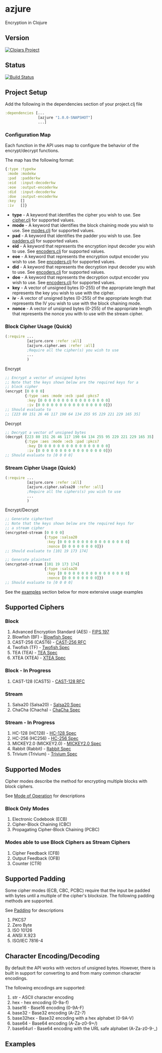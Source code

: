 [fips197]: http://csrc.nist.gov/publications/fips/fips197/fips-197.pdf
[blowfish]: https://www.schneier.com/paper-blowfish-fse.html
[cast256]: http://tools.ietf.org/html/rfc2612
[twofish]: http://www.schneier.com/paper-twofish-paper.pdf
[tea]: http://citeseer.ist.psu.edu/viewdoc/download?doi=10.1.1.45.281&rep=rep1&type=pdf
[xtea]: http://www.cix.co.uk/~klockstone/xtea.pdf
[cast128]: http://tools.ietf.org/html/rfc2144
[salsa20]: http://cr.yp.to/snuffle/spec.pdf
[chacha]: http://cr.yp.to/chacha/chacha-20080128.pdf
[hc128]: http://www.ecrypt.eu.org/stream/p3ciphers/hc/hc128_p3.pdf
[hc256]: http://www3.ntu.edu.sg/home/wuhj/research/hc/hc256_fse.pdf
[mickey2]: http://www.ecrypt.eu.org/stream/p3ciphers/mickey/mickey_p3.pdf
[rabbit]: http://tools.ietf.org/rfc/rfc4503.txt
[trivium]: http://www.ecrypt.eu.org/stream/p3ciphers/trivium/trivium_p3.pdf
[clojars]: http://clojars.org/azjure
[travis]: https://travis-ci.org/CraZySacX/azjure
[cipher]: https://github.com/CraZySacX/azjure/blob/master/src/azjure/cipher/cipher.clj
[encoders]: https://github.com/CraZySacX/azjure/blob/master/src/azjure/encoders.clj
[modes]: https://github.com/CraZySacX/azjure/blob/master/src/azjure/modes.clj
[padders]: https://github.com/CraZySacX/azjure/blob/master/src/azjure/padders.clj
[mode]: http://en.wikipedia.org/wiki/Block_cipher_mode_of_operation
[padding]: http://en.wikipedia.org/wiki/Padding_%28cryptography%29
azjure
======

Encryption in Clojure

## Version
[![Clojars Project](http://clojars.org/azjure/latest-version.svg)](clojars)

## Status
[![Build Status](https://travis-ci.org/CraZySacX/azjure.svg?branch=master)](travis)

## Project Setup
Add the following in the dependencies section of your project.clj file

```Clojure
:dependencies [...
               [azjure "1.0.0-SNAPSHOT"]
               ...]
```
### Configuration Map
Each function in the API uses map to configure the behavior of the
encrypt/decrypt functions.

The map has the following format:

```clojure
{:type :typekw
 :mode :modekw
 :pad  :padderkw
 :eid  :input-decoderkw
 :eoe  :output-encoderkw
 :did  :input-decoderkw
 :doe  :output-encoderkw
 :key  []
 :iv   []}
```

* **type** - A keyword that identifies the cipher you wish to use. See
[cipher.clj](cipher) for supported values.
* **mode** - A keyword that identifies the block chaining mode you wish to use.
See [modes.clj](modes) for supported values.
* **pad** - A keyword that identifies the padder you wish to use. See
[padders.clj](padders) for supported values.
* **eid** - A keyword that represents the encryption input decoder you wish to
use. See [encoders.clj](encoders) for supported values.
* **eoe** - A keyword that represents the encryption output encoder you wish to
use. See [encoders.clj](encoders) for supported values.
* **did** - A keyword that represents the decryption input decoder you wish to
use. See [encoders.clj](encoders) for supported values.
* **doe** - A keyword that represents the decryption output encoder you wish to
use. See [encoders.clj](encoders) for supported values.
* **key** - A vector of unsigned bytes (0-255) of the appropriate length that
represents the key you wish to use with the cipher.
* **iv** - A vector of unsigned bytes (0-255) of the appropriate length that
represents the IV you wish to use with the block chaining mode.
* **nonce** - A vector of unsigned bytes (0-255) of the appropriate length that
represents the nonce you with to use with the stream cipher.

### Block Cipher Usage (Quick)
```Clojure
(:require ...
          [azjure.core :refer :all]
          [azjure.cipher.aes :refer :all] 
          ;Require all the cipher(s) you wish to use
          ...
          )
```
Encrypt

```Clojure
;; Encrypt a vector of unsigned bytes
;; Note that the keys shown below are the required keys for a 
;; block cipher
(encrypt [0 0 0 0]
         {:type :aes :mode :ecb :pad :pkcs7
          :key [0 0 0 0 0 0 0 0 0 0 0 0 0 0 0 0]
          :iv [0 0 0 0 0 0 0 0 0 0 0 0 0 0 0 0]})
;; Should evaluate to
;; [223 80 151 26 46 117 190 64 134 255 95 229 221 229 165 35]
```

Decrypt

```Clojure
;; Decrypt a vector of unsigned bytes
(decrypt [223 80 151 26 46 117 190 64 134 255 95 229 221 229 165 35]
         {:type :aes :mode :ecb :pad :pkcs7
          :key [0 0 0 0 0 0 0 0 0 0 0 0 0 0 0 0]
          :iv [0 0 0 0 0 0 0 0 0 0 0 0 0 0 0 0]})
;; Should evaluate to [0 0 0 0]
```

### Stream Cipher Usage (Quick)

```Clojure
(:require ...
          [azjure.core :refer :all]
          [azjure.cipher.salsa20 :refer :all]
          ;Require all the ciphers(s) you wish to use
          ...
          )
```

Encrypt/Decrypt

```Clojure
;; Generate ciphertext
;; Note that the keys shown below are the required keys for
;; a stream cipher
(encrypted-stream [0 0 0 0]
                  {:type :salsa20
                   :key [0 0 0 0 0 0 0 0 0 0 0 0 0 0 0 0]
                   :nonce [0 0 0 0 0 0 0 0]})
;; Should evaluate to [101 19 173 174]

;; Generate plaintext
(encrypted-stream [101 19 173 174]
                  {:type :salsa20
                   :key [0 0 0 0 0 0 0 0 0 0 0 0 0 0 0 0]
                   :nonce [0 0 0 0 0 0 0 0]})
;; Should evaluate to [0 0 0 0]
```

See the [examples](/README.md#examples) section below for more
extensive usage examples

## Supported Ciphers
### Block
1. Advanced Encryption Standard (AES) - [FIPS 197](fips197)
2. Blowfish (BF) - [Blowfish Spec](blowfish)
3. CAST-256 (CAST6) - [CAST-256 RFC](cast256)
4. Twofish (TF) - [Twofish Spec](twofish)
5. TEA (TEA) - [TEA Spec](tea)
6. XTEA (XTEA) - [XTEA Spec](xtea)

### Block - In Progress
1. CAST-128 (CAST5) - [CAST-128 RFC](cast128)

### Stream
1. Salsa20 (Salsa20) - [Salsa20 Spec](salsa20)
2. ChaCha (Chacha) - [ChaCha Spec](chacha)

### Stream - In Progress
1. HC-128 (HC128) - [HC-128 Spec](hc128)
2. HC-256 (HC256) - [HC-256 Spec](hc256)
3. MICKEY2.0 (MICKEY2.0) - [MICKEY2.0 Spec](mickey2)
4. Rabbit (Rabbit) - [Rabbit Spec](rabbit)
5. Trivium (Trivium) - [Trivium Spec](trivium)

## Supported Modes
Cipher modes describe the method for encrypting multiple blocks with block ciphers.

See [Mode of Operation](mode) for
descriptions

### Block Only Modes
1. Electronic Codebook (ECB)
2. Cipher-Block Chaining (CBC)
3. Propagating Cipher-Block Chaining (PCBC)

### Modes able to use Block Ciphers as Stream Ciphers
1. Cipher Feedback (CFB)
2. Output Feedback (OFB)
3. Counter (CTR)

## Supported Padding
Some cipher modes (ECB, CBC, PCBC) require that the input be padded with bytes
until a multiple of the cipher's blocksize.  The following padding methods are
supported.

See [Padding](padding) for
descriptions

1. PKCS7
2. Zero Byte
3. ISO 10126
4. ANSI X.923
5. ISO/IEC 7816-4

## Character Encoding/Decoding
By default the API works with vectors of unsigned bytes.  However, there is
built in support for converting to and from many common character encodings.

The following encodings are supported:

1. str       - ASCII character encoding
2. hex       - hex encoding (0-9a-f)
3. base16    - Base16 encoding (0-9A-F)
4. base32    - Base32 encoding (A-Z2-7)
5. base32hex - Base32 encoding with a hex alphabet (0-9A-V)
6. base64    - Base64 encoding (A-Za-z0-9+/)
7. base64url - Base64 encoding with the URL safe alphabet (A-Za-z0-9-_)

## Examples
